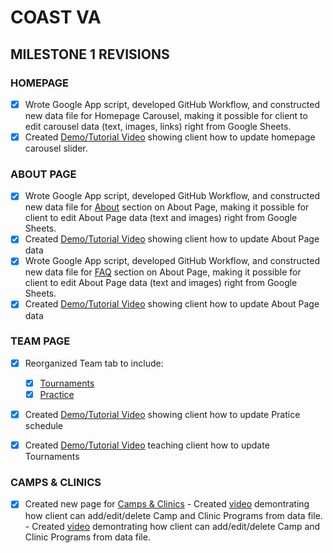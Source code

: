 # COAST VA

## MILESTONE 1 REVISIONS

### HOMEPAGE
- [x] Wrote Google App script, developed GitHub Workflow, and constructed new data file for Homepage Carousel, making it possible for client to edit carousel data (text, images, links) right from Google Sheets.
- [x] Created [Demo/Tutorial Video](https://drive.google.com/file/d/1T5i0dsvyMqUgb7-VUOG8Pizr5Y2SFnpO/view?usp=drive_link) showing client how to update homepage carousel slider.

### ABOUT PAGE
- [x] Wrote Google App script, developed GitHub Workflow, and constructed new data file for [About](https://coastva.github.io/coast-va/about.html) section on About Page, making it possible for client to edit About Page data (text and images) right from Google Sheets.
- [x] Created [Demo/Tutorial Video](https://drive.google.com/file/d/1vfZ5thiLqAYie4C6fsqCHac7Ebpq_RV8/view?usp=drive_link) showing client how to update About Page data
- [x] Wrote Google App script, developed GitHub Workflow, and constructed new data file for [FAQ](https://coastva.github.io/coast-va/about.html#faq) section on About Page, making it possible for client to edit About Page data (text and images) right from Google Sheets.
- [x] Created [Demo/Tutorial Video](https://drive.google.com/file/d/1Mk7VrDgQdc2Mu81w51oIGCxNlalttDIR/view?usp=drive_link) showing client how to update About Page data

### TEAM PAGE 

- [x] Reorganized Team tab to include: 
  - [x] [Tournaments](https://coastva.github.io/coast-va/teams.html#tournaments)
  - [x] [Practice](https://coastva.github.io/coast-va/teams.html#practice)
- [x] Created [Demo/Tutorial Video](https://drive.google.com/file/d/17g5xmAZaIYkch93Y3vu4dcQMSToOwPyB/view?usp=drive_link) showing client how to update Pratice schedule
- [x] Created [Demo/Tutorial Video](https://drive.google.com/file/d/15F_TOsaMriBFyZNE2ONMFnZsSVbkNu5q/view?usp=sharing) teaching client how to update Tournaments


### CAMPS & CLINICS

- [x] Created new page for [Camps & Clinics](https://coastva.github.io/coast-va/camps-and-clinics.html#campsAndClinics)
        - Created [video](https://drive.google.com/file/d/1o38maGiqdcuN3ntFu2vgk5joHHHcBJrZ/view?usp=sharing) demontrating how client can add/edit/delete Camp and Clinic Programs from data file. 
	    - Created [video](https://drive.google.com/file/d/1SLHNGrIBHHQy5GZPEK19fahSs9J2rFKI/view?usp=sharing) demontrating how client can add/edit/delete Camp and Clinic Programs from data file. 

